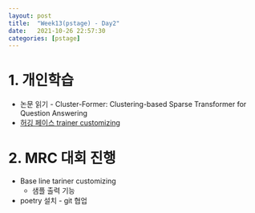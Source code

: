 ```yaml
---
layout: post
title:  "Week13(pstage) - Day2"
date:   2021-10-26 22:57:30
categories: [pstage]
---
```


# 1. 개인학습
* 논문 읽기 - Cluster-Former: Clustering-based Sparse Transformer for Question Answering
* [허깅 페이스 trainer customizing](https://kyunghyunlim.github.io/nlp/ml_ai/2021/10/26/trainer.html)

# 2. MRC 대회 진행
* Base line tariner customizing
    * 샘플 출력 기능
* poetry 설치 - git 협업